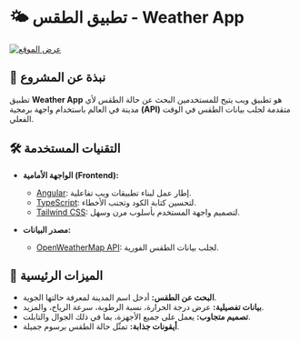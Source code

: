 # 🌤️ تطبيق الطقس - Weather App

[![عرض الموقع](https://img.shields.io/badge/عرض_الموقع-زيارة_الموقع-blue)](رابط_التطبيق_إذا_كان_مستضافًا)

## 📖 نبذة عن المشروع

تطبيق **Weather App** هو تطبيق ويب يتيح للمستخدمين البحث عن حالة الطقس لأي مدينة في العالم باستخدام واجهة برمجية **(API)** متقدمة لجلب بيانات الطقس في الوقت الفعلي.

## 🛠️ التقنيات المستخدمة

- **الواجهة الأمامية (Frontend):**
  - [Angular](https://angular.io/): إطار عمل لبناء تطبيقات ويب تفاعلية.
  - [TypeScript](https://www.typescriptlang.org/): لتحسين كتابة الكود وتجنب الأخطاء.
  - [Tailwind CSS](https://tailwindcss.com/): لتصميم واجهة المستخدم بأسلوب مرن وسهل.

- **مصدر البيانات:**
  - [OpenWeatherMap API](https://openweathermap.org/api): لجلب بيانات الطقس الفورية.

## 🚀 الميزات الرئيسية

- **البحث عن الطقس:** أدخل اسم المدينة لمعرفة حالتها الجوية.
- **بيانات تفصيلية:** عرض درجة الحرارة، نسبة الرطوبة، سرعة الرياح، والمزيد.
- **تصميم متجاوب:** يعمل على جميع الأجهزة، بما في ذلك الجوال والتابلت.
- **أيقونات جذابة:** تمثّل حالة الطقس برسوم جميلة.


